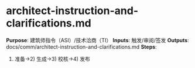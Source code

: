 # architect-instruction-and-clarifications.md

**Purpose**: 建筑师指令（ASI）/技术洽商（TI）
**Inputs**: 触发/审阅/签发
**Outputs**: docs/comm/architect-instruction-and-clarifications.md
**Steps**:

1. 准备→2) 生成→3) 校核→4) 发布
